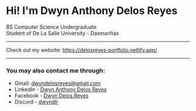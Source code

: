 # Hi! I'm Dwyn Anthony Delos Reyes  

BS Computer Science Undergraduate<br>
Student of De La Salle University - Dasmariñas
____________________________________________________  

Check out my website:
https://delosreyes-portfolio.netlify.app/

____________________________________________________  
  
### You may also contact me through:
- Gmail: dwyndelosreyes@gmail.com
- LinkedIn - [Dwyn Anthony Delos Reyes](https://www.linkedin.com/in/dwyn-delos-reyes)
- Facebook - [Dwyn Delos Reyes](https://www.facebook.com/dwyn.delosreyes/)
- Discord - [dwyndlr](https://discord.com/channels/876801021530210334)
